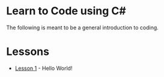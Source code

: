 # Learn to Code using C#
The following is meant to be a general introduction to coding.

# Lessons

- [Lesson 1](lesson1/Lesson1.md) - Hello World!
